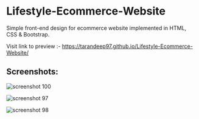 # Lifestyle-Ecommerce-Website
Simple front-end design for ecommerce website implemented in HTML, CSS & Bootstrap.


Visit link to preview :- https://tarandeep97.github.io/Lifestyle-Ecommerce-Website/

## Screenshots:
![screenshot 100](https://user-images.githubusercontent.com/28994081/47411649-15bc0300-d787-11e8-81fc-55d51d1c2b32.png)

![screenshot 97](https://user-images.githubusercontent.com/28994081/47411712-40a65700-d787-11e8-9ff9-6abd4400d2b5.png)

![screenshot 98](https://user-images.githubusercontent.com/28994081/47411758-6895ba80-d787-11e8-83fe-8bcbf6a9f335.png)
